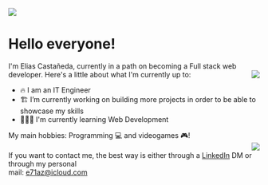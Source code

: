![](https://komarev.com/ghpvc/?username=e71az)
# Hello everyone!

I'm Elias Castañeda, currently in a path on becoming a Full stack web developer.
  <img align="right" src="https://github-readme-stats.vercel.app/api/top-langs/?username=e71az&layout=compact&theme=tokyonight" />
Here's a little about what I'm currently up to:

- 🔥 I am an IT Engineer
- 🏗 I’m currently working on building more projects in order to be able to showcase my skills
- 🧙🏻‍♂️ I'm currently learning Web Development <code><img height="14" src="https://tl.vhv.rs/dpng/s/456-4562295_library-of-javascript-icon-graphic-freeuse-png-files.png"></code>

My main hobbies: Programming 💻 and videogames 🎮!
<br>
<img align="right" src="https://github-readme-stats.vercel.app/api/?username=e71az&theme=radical&show_icons=true" />
<br>
If you want to contact me, the best way is either through a [LinkedIn](https://www.linkedin.com/in/eliasecasta/) DM or through my personal <br> mail: e71az@icloud.com
